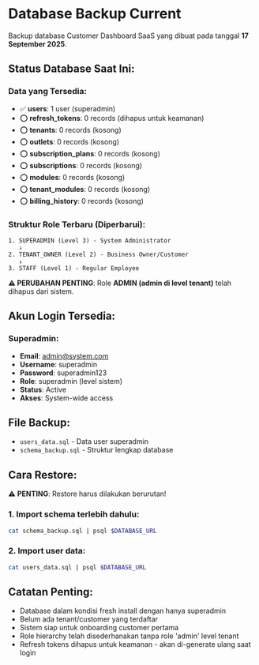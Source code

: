 # Database Backup Current

Backup database Customer Dashboard SaaS yang dibuat pada tanggal **17 September 2025**.

## Status Database Saat Ini:

### Data yang Tersedia:
- ✅ **users**: 1 user (superadmin)
- ⭕ **refresh_tokens**: 0 records (dihapus untuk keamanan)
- ⭕ **tenants**: 0 records (kosong)
- ⭕ **outlets**: 0 records (kosong)
- ⭕ **subscription_plans**: 0 records (kosong)
- ⭕ **subscriptions**: 0 records (kosong)
- ⭕ **modules**: 0 records (kosong)
- ⭕ **tenant_modules**: 0 records (kosong)
- ⭕ **billing_history**: 0 records (kosong)

### Struktur Role Terbaru (Diperbarui):
```
1. SUPERADMIN (Level 3) - System Administrator
   ↓
2. TENANT_OWNER (Level 2) - Business Owner/Customer  
   ↓
3. STAFF (Level 1) - Regular Employee
```

**⚠️ PERUBAHAN PENTING**: Role **ADMIN (admin di level tenant)** telah dihapus dari sistem.

## Akun Login Tersedia:

### Superadmin:
- **Email**: admin@system.com
- **Username**: superadmin
- **Password**: superadmin123
- **Role**: superadmin (level sistem)
- **Status**: Active
- **Akses**: System-wide access

## File Backup:

- `users_data.sql` - Data user superadmin
- `schema_backup.sql` - Struktur lengkap database

## Cara Restore:

⚠️ **PENTING**: Restore harus dilakukan berurutan!

### 1. Import schema terlebih dahulu:
```bash
cat schema_backup.sql | psql $DATABASE_URL
```

### 2. Import user data:
```bash
cat users_data.sql | psql $DATABASE_URL
```

## Catatan Penting:

- Database dalam kondisi fresh install dengan hanya superadmin
- Belum ada tenant/customer yang terdaftar
- Sistem siap untuk onboarding customer pertama
- Role hierarchy telah disederhanakan tanpa role 'admin' level tenant
- Refresh tokens dihapus untuk keamanan - akan di-generate ulang saat login